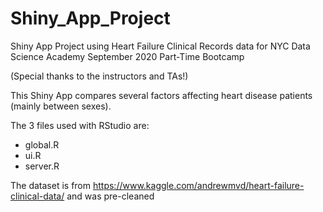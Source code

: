 # Shiny_App_Project
Shiny App Project using Heart Failure Clinical Records data for NYC Data Science Academy September 2020 Part-Time Bootcamp

(Special thanks to the instructors and TAs!)



This Shiny App compares several factors affecting heart disease patients (mainly between sexes).

The 3 files used with RStudio are:
  - global.R
  - ui.R
  - server.R
 
The dataset is from https://www.kaggle.com/andrewmvd/heart-failure-clinical-data/ and was pre-cleaned

